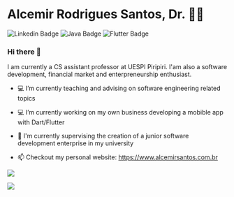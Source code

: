 
# Alcemir Rodrigues Santos, Dr. 👨‍💻

![Linkedin Badge](https://img.shields.io/badge/-LinkedIn-blue?style=flat-square&logo=Linkedin&logoColor=white)
![Java Badge](https://img.shields.io/badge/-Java-orange?style=flat-square&logo=java&logoColor=white)
![Flutter Badge](https://img.shields.io/badge/-Flutter-blue?style=flat-square&logo=flutter)


### Hi there 👋 
I am currently a CS assistant professor at UESPI Piripiri. I'am also a software development, financial market and enterpreneurship enthusiast.

- 💻 I’m currently teaching and advising on software engineering related topics
- 💻 I’m currently working on my own business developing a mobible app with Dart/Flutter
- 🌱 I'm currently supervising the creation of a junior software development enterprise in my university

- 📫  Checkout my personal website: https://www.alcemirsantos.com.br


![](https://github-readme-stats.vercel.app/api/top-langs/?username=alcemirsantos&layout=compact&count_private=true&theme=dracula)

![](https://github-readme-stats.vercel.app/api?username=alcemirsantos&show_icons=true&count_private=true&theme=dracula)
